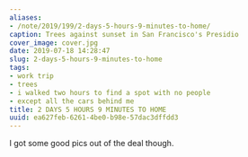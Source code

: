 ```yaml
---
aliases:
- /note/2019/199/2-days-5-hours-9-minutes-to-home/
caption: Trees against sunset in San Francisco's Presidio
cover_image: cover.jpg
date: 2019-07-18 14:28:47
slug: 2-days-5-hours-9-minutes-to-home
tags:
- work trip
- trees
- i walked two hours to find a spot with no people
- except all the cars behind me
title: 2 DAYS 5 HOURS 9 MINUTES TO HOME
uuid: ea627feb-6261-4be0-b98e-57dac3dffdd3
---
```


I got some good pics out of the deal though.